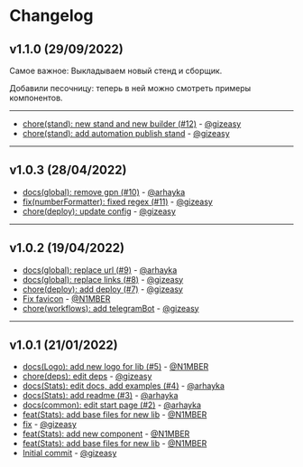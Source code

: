 # Changelog

## v1.1.0 (29/09/2022)
Самое важное:
Выкладываем новый стенд и сборщик.

Добавили песочницу: теперь в ней можно смотреть примеры компонентов.

---

- [chore(stand): new stand and new builder (#12)](https://github.com/consta-design-system/stats/commit/728f09e523657c68aa4ca27e9ae48456b33040a8) - [@gizeasy](https://github.com/gizeasy)
- [chore(stand): add automation publish stand](https://github.com/consta-design-system/stats/commit/0e06a88927322c74df00b9041ba83c0bd9c2df7e) - [@gizeasy](https://github.com/gizeasy)

--------------------

## v1.0.3 (28/04/2022)
- [docs(global): remove gpn (#10)](https://github.com/consta-design-system/stats/commit/805159c4629e4bbc3784c7ded3239a616c4583f3) - [@arhayka](https://github.com/arhayka)
- [fix(numberFormatter): fixed regex (#11)](https://github.com/consta-design-system/stats/commit/f56b36d04294b02905b1d1b6d9addc3ec6ed34f6) - [@gizeasy](https://github.com/gizeasy)
- [chore(deploy): update config](https://github.com/consta-design-system/stats/commit/bd8abdaefecb2e7a1bb51243362e7e66d8632489) - [@gizeasy](https://github.com/gizeasy)

--------------------

## v1.0.2 (19/04/2022)
- [docs(global): replace url (#9)](https://github.com/consta-design-system/stats/commit/7a07e0366a23b42897ff825ca8250801ce117a9b) - [@arhayka](https://github.com/arhayka)
- [docs(global): replace links (#8)](https://github.com/consta-design-system/stats/commit/42899df2c65520e83c17a71551b737e4bf8f171f) - [@gizeasy](https://github.com/gizeasy)
- [chore(deploy): add deploy (#7)](https://github.com/consta-design-system/stats/commit/8c5a8f9780b99f484a96f220ba824bcd939306f7) - [@gizeasy](https://github.com/gizeasy)
- [Fix favicon](https://github.com/consta-design-system/stats/commit/3a052e961add7100e792cce3e9130dbe43d9b336) - [@N1MBER](https://github.com/N1MBER)
- [chore(workflows): add telegramBot](https://github.com/consta-design-system/stats/commit/260df75aef0675a219c6cf97b46e47a8a587d72a) - [@gizeasy](https://github.com/gizeasy)

--------------------

## v1.0.1 (21/01/2022)
- [docs(Logo): add new logo for lib (#5)](https://github.com/consta-design-system/stats/commit/69eb913e55612e9588ea72ae227075cf9e8a5523) - [@N1MBER](https://github.com/N1MBER)
- [chore(deps): edit deps](https://github.com/consta-design-system/stats/commit/135e7696403919b7ed293fe23b2fc196aa4c12c3) - [@gizeasy](https://github.com/gizeasy)
- [docs(Stats): edit docs, add examples (#4)](https://github.com/consta-design-system/stats/commit/dde5d203aa91cb6b049038870fd29133bf6a4178) - [@arhayka](https://github.com/arhayka)
- [docs(Stats): add readme (#3)](https://github.com/consta-design-system/stats/commit/d3a0666cb1ea797cb17b955b4819bbed0120487a) - [@arhayka](https://github.com/arhayka)
- [docs(common): edit start page (#2)](https://github.com/consta-design-system/stats/commit/6c5eb57fda18b64d069ba1402841ed2239da9525) - [@arhayka](https://github.com/arhayka)
- [feat(Stats): add base files for new lib](https://github.com/consta-design-system/stats/commit/aabcf1b165c6c56e6af8c46ec74e5eddd28dd774) - [@N1MBER](https://github.com/N1MBER)
- [fix](https://github.com/consta-design-system/stats/commit/9a1ac048e622615066d8f6c52c707f26c94f58b2) - [@gizeasy](https://github.com/gizeasy)
- [feat(Stats): add new component](https://github.com/consta-design-system/stats/commit/5051457356cd21c71b29cb614a0f98c3716afd2b) - [@N1MBER](https://github.com/N1MBER)
- [feat(Stats): add base files for new lib](https://github.com/consta-design-system/stats/commit/e6d2f055e07fe69e19889668bbc7d9bd0dc5feb1) - [@N1MBER](https://github.com/N1MBER)
- [Initial commit](https://github.com/consta-design-system/stats/commit/061f831af1548a00eecbc6b1229ac6e0d183cc2b) - [@gizeasy](https://github.com/gizeasy)
